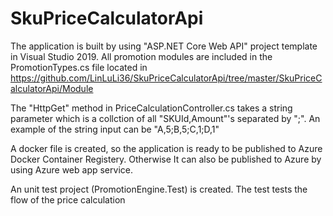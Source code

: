 # SkuPriceCalculatorApi

The application is built by using "ASP.NET Core Web API" project template in Visual Studio 2019.
All promotion modules are included in the PromotionTypes.cs file located in https://github.com/LinLuLi36/SkuPriceCalculatorApi/tree/master/SkuPriceCalculatorApi/Module

The "HttpGet" method in PriceCalculationController.cs takes a string parameter which is a collction of all "SKUId,Amount"'s separated by ";". 
An example of the string input can be "A,5;B,5;C,1;D,1"  

A docker file is created, so the application is ready to be published to Azure Docker Container Registery. 
Otherwise It can also be published to Azure by using Azure web app service.

An unit test project (PromotionEngine.Test) is created. The test tests the flow of the price calculation 
